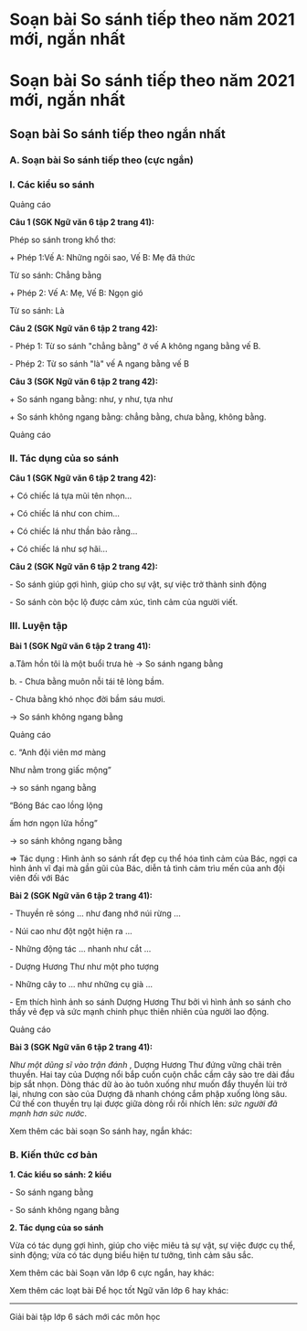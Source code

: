 # Soạn bài So sánh tiếp theo năm 2021 mới, ngắn nhất

# Soạn bài So sánh tiếp theo năm 2021 mới, ngắn nhất

## Soạn bài So sánh tiếp theo ngắn nhất

### **A. Soạn bài So sánh tiếp theo (cực ngắn)**

### I. Các kiểu so sánh 

Quảng cáo

**Câu 1 (SGK Ngữ văn 6 tập 2 trang 41):**

Phép so sánh trong khổ thơ:

\+ Phép 1:Vế A: Những ngôi sao, Vế B: Mẹ đã thức

Từ so sánh: Chẳng bằng

\+ Phép 2: Vế A: Mẹ, Vế B: Ngọn gió

Từ so sánh: Là

**Câu 2 (SGK Ngữ văn 6 tập 2 trang 42):**

\- Phép 1: Từ so sánh "chẳng bằng" ở vế A không ngang bằng vế B.

\- Phép 2: Từ so sánh "là" vế A ngang bằng vế B

**Câu 3 (SGK Ngữ văn 6 tập 2 trang 42):**

\+ So sánh ngang bằng: như, y như, tựa như 

\+ So sánh không ngang bằng: chẳng bằng, chưa bằng, không bằng.

Quảng cáo

### II. Tác dụng của so sánh

**Câu 1 (SGK Ngữ văn 6 tập 2 trang 42):**

\+ Có chiếc lá tựa mũi tên nhọn...

\+ Có chiếc lá như con chim... 

\+ Có chiếc lá như thần bảo rằng...

\+ Có chiếc lá như sợ hãi... 

**Câu 2 (SGK Ngữ văn 6 tập 2 trang 42):**

\- So sánh giúp gợi hình, giúp cho sự vật, sự việc trở thành sinh động

\- So sánh còn bộc lộ được cảm xúc, tình cảm của người viết.

### III. Luyện tập

**Bài 1 (SGK Ngữ văn 6 tập 2 trang 41):**

a.Tâm hồn tôi là một buổi trưa hè → So sánh ngang bằng

b. - Chưa bằng muôn nỗi tái tê lòng bầm.

\- Chưa bằng khó nhọc đời bầm sáu mươi.

→ So sánh không ngang bằng

Quảng cáo

c. “Anh đội viên mơ màng

Như nằm trong giấc mộng”

→ so sánh ngang bằng

“Bóng Bác cao lồng lộng

ấm hơn ngọn lửa hồng”

→ so sánh không ngang bằng

=> Tác dụng : Hình ảnh so sánh rất đẹp cụ thể hóa tình cảm của Bác, ngợi ca hình ảnh vĩ đại mà gần gũi của Bác, diễn tả tình cảm trìu mến của anh đội viên đối với Bác

**Bài 2 (SGK Ngữ văn 6 tập 2 trang 41):**

\- Thuyền rẽ sóng … như đang nhớ núi rừng … 

\- Núi cao như đột ngột hiện ra … 

\- Những động tác … nhanh như cắt … 

\- Dượng Hương Thư như một pho tượng

\- Những cây to … như những cụ già … 

\- Em thích hình ảnh so sánh Dượng Hương Thư bởi vì hình ảnh so sánh cho thấy vẻ đẹp và sức mạnh chinh phục thiên nhiên của người lao động.

Quảng cáo

**Bài 3 (SGK Ngữ văn 6 tập 2 trang 41):**

_Như một dũng sĩ vào trận đánh_ , Dượng Hương Thư đứng vững chãi trên thuyền. Hai tay của Dượng nổi bắp cuồn cuộn chắc cầm cây sào tre dài đầu bịp sắt nhọn. Dòng thác dữ ào ào tuôn xuống như muốn đẩy thuyền lùi trở lại, nhưng con sào của Dượng đã nhanh chóng cắm phập xuống lòng sâu. Cứ thế con thuyền trụ lại được giữa dòng rồi rồi nhích lên: _sức người đã mạnh hơn sức nước_.

Xem thêm các bài soạn So sánh hay, ngắn khác:

### **B. Kiến thức cơ bản**

**1\. Các kiểu so sánh: 2 kiểu**

\- So sánh ngang bằng 

\- So sánh không ngang bằng 

**2\. Tác dụng của so sánh**

Vừa có tác dụng gợi hình, giúp cho việc miêu tả sự vật, sự việc được cụ thể, sinh động; vừa có tác dụng biểu hiện tư tưởng, tình cảm sâu sắc. 

Xem thêm các bài Soạn văn lớp 6 cực ngắn, hay khác:

Xem thêm các loạt bài Để học tốt Ngữ văn lớp 6 hay khác:

* * *

Giải bài tập lớp 6 sách mới các môn học
